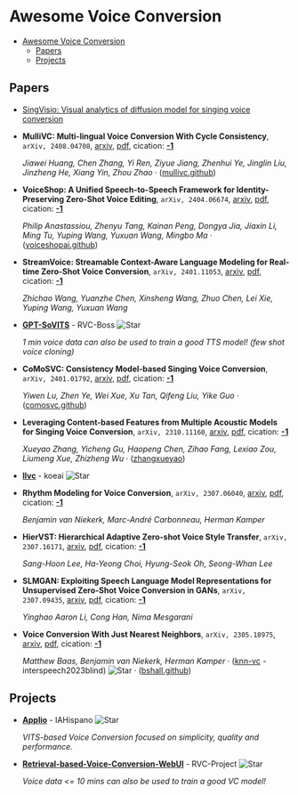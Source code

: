 # Awesome Voice Conversion

- [Awesome Voice Conversion](#awesome-voice-conversion)
  - [Papers](#papers)
  - [Projects](#projects)


## Papers
- [SingVisio: Visual analytics of diffusion model for singing voice conversion](https://www.sciencedirect.com/science/article/abs/pii/S0097849324001936?via%3Dihub)
- **MulliVC: Multi-lingual Voice Conversion With Cycle Consistency**, `arXiv, 2408.04708`, [arxiv](http://arxiv.org/abs/2408.04708v1), [pdf](http://arxiv.org/pdf/2408.04708v1.pdf), cication: [**-1**](None)

	 *Jiawei Huang, Chen Zhang, Yi Ren, Ziyue Jiang, Zhenhui Ye, Jinglin Liu, Jinzheng He, Xiang Yin, Zhou Zhao* · ([mullivc.github](https://mullivc.github.io/))
- **VoiceShop: A Unified Speech-to-Speech Framework for Identity-Preserving
  Zero-Shot Voice Editing**, `arXiv, 2404.06674`, [arxiv](http://arxiv.org/abs/2404.06674v2), [pdf](http://arxiv.org/pdf/2404.06674v2.pdf), cication: [**-1**](None)

	 *Philip Anastassiou, Zhenyu Tang, Kainan Peng, Dongya Jia, Jiaxin Li, Ming Tu, Yuping Wang, Yuxuan Wang, Mingbo Ma* · ([voiceshopai.github](https://voiceshopai.github.io/))
- **StreamVoice: Streamable Context-Aware Language Modeling for Real-time
  Zero-Shot Voice Conversion**, `arXiv, 2401.11053`, [arxiv](http://arxiv.org/abs/2401.11053v2), [pdf](http://arxiv.org/pdf/2401.11053v2.pdf), cication: [**-1**](None)

	 *Zhichao Wang, Yuanzhe Chen, Xinsheng Wang, Zhuo Chen, Lei Xie, Yuping Wang, Yuxuan Wang*
- [**GPT-SoVITS**](https://github.com/RVC-Boss/GPT-SoVITS) - RVC-Boss ![Star](https://img.shields.io/github/stars/RVC-Boss/GPT-SoVITS.svg?style=social&label=Star)

	 *1 min voice data can also be used to train a good TTS model! (few shot voice cloning)*
- **CoMoSVC: Consistency Model-based Singing Voice Conversion**, `arXiv, 2401.01792`, [arxiv](http://arxiv.org/abs/2401.01792v1), [pdf](http://arxiv.org/pdf/2401.01792v1.pdf), cication: [**-1**](None)

	 *Yiwen Lu, Zhen Ye, Wei Xue, Xu Tan, Qifeng Liu, Yike Guo* · ([comosvc.github](https://comosvc.github.io/))
- **Leveraging Content-based Features from Multiple Acoustic Models for
  Singing Voice Conversion**, `arXiv, 2310.11160`, [arxiv](http://arxiv.org/abs/2310.11160v1), [pdf](http://arxiv.org/pdf/2310.11160v1.pdf), cication: [**-1**](None)

	 *Xueyao Zhang, Yicheng Gu, Haopeng Chen, Zihao Fang, Lexiao Zou, Liumeng Xue, Zhizheng Wu* · ([zhangxueyao](https://www.zhangxueyao.com/data/MultipleContentsSVC/index.html))
- [**llvc**](https://github.com/koeai/llvc) - koeai ![Star](https://img.shields.io/github/stars/koeai/llvc.svg?style=social&label=Star)
- **Rhythm Modeling for Voice Conversion**, `arXiv, 2307.06040`, [arxiv](http://arxiv.org/abs/2307.06040v1), [pdf](http://arxiv.org/pdf/2307.06040v1.pdf), cication: [**-1**](None)

	 *Benjamin van Niekerk, Marc-André Carbonneau, Herman Kamper*
- **HierVST: Hierarchical Adaptive Zero-shot Voice Style Transfer**, `arXiv, 2307.16171`, [arxiv](http://arxiv.org/abs/2307.16171v1), [pdf](http://arxiv.org/pdf/2307.16171v1.pdf), cication: [**-1**](None)

	 *Sang-Hoon Lee, Ha-Yeong Choi, Hyung-Seok Oh, Seong-Whan Lee*
- **SLMGAN: Exploiting Speech Language Model Representations for
  Unsupervised Zero-Shot Voice Conversion in GANs**, `arXiv, 2307.09435`, [arxiv](http://arxiv.org/abs/2307.09435v1), [pdf](http://arxiv.org/pdf/2307.09435v1.pdf), cication: [**-1**](None)

	 *Yinghao Aaron Li, Cong Han, Nima Mesgarani*
- **Voice Conversion With Just Nearest Neighbors**, `arXiv, 2305.18975`, [arxiv](http://arxiv.org/abs/2305.18975v1), [pdf](http://arxiv.org/pdf/2305.18975v1.pdf), cication: [**-1**](None)

	 *Matthew Baas, Benjamin van Niekerk, Herman Kamper* · ([knn-vc](https://github.com/interspeech2023blind/knn-vc) - interspeech2023blind) ![Star](https://img.shields.io/github/stars/interspeech2023blind/knn-vc.svg?style=social&label=Star) · ([bshall.github](https://bshall.github.io/knn-vc/))

## Projects
- [**Applio**](https://github.com/IAHispano/Applio) - IAHispano ![Star](https://img.shields.io/github/stars/IAHispano/Applio.svg?style=social&label=Star)

	 *VITS-based Voice Conversion focused on simplicity, quality and performance.*
- [**Retrieval-based-Voice-Conversion-WebUI**](https://github.com/RVC-Project/Retrieval-based-Voice-Conversion-WebUI) - RVC-Project ![Star](https://img.shields.io/github/stars/RVC-Project/Retrieval-based-Voice-Conversion-WebUI.svg?style=social&label=Star)

	 *Voice data <= 10 mins can also be used to train a good VC model!*